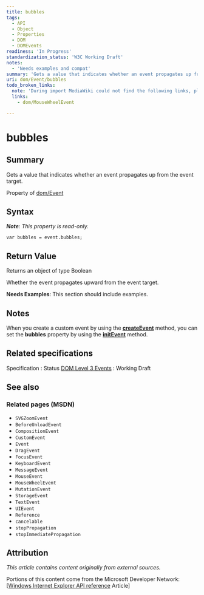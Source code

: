 ```yaml
---
title: bubbles
tags:
  - API
  - Object
  - Properties
  - DOM
  - DOMEvents
readiness: 'In Progress'
standardization_status: 'W3C Working Draft'
notes:
  - 'Needs examples and compat'
summary: 'Gets a value that indicates whether an event propagates up from the event target.'
uri: dom/Event/bubbles
todo_broken_links:
  note: 'During import MediaWiki could not find the following links, please fix and adjust this list.'
  links:
    - dom/MouseWheelEvent

---
```

# bubbles

## Summary

Gets a value that indicates whether an event propagates up from the event target.

<span data-meta="applies_to" data-type="key">Property of <span data-type="value">[dom/Event](/dom/Event)</span></span>

## Syntax

***Note**: This property is read-only.*

``` {.js}
var bubbles = event.bubbles;
```

## Return Value

<span data-meta="return" data-type="key">Returns an object of type <span data-type="value">Boolean</span></span>

Whether the event propagates upward from the event target.

**Needs Examples**: This section should include examples.

## Notes

When you create a custom event by using the [**createEvent**](/dom/Document/createEvent) method, you can set the **bubbles** property by using the [**initEvent**](/dom/Event/initEvent) method.

## Related specifications

Specification
:   Status
[DOM Level 3 Events](http://www.w3.org/TR/DOM-Level-3-Events/)
:   Working Draft

## See also

### Related pages (MSDN)

-   `SVGZoomEvent`
-   `BeforeUnloadEvent`
-   `CompositionEvent`
-   `CustomEvent`
-   `Event`
-   `DragEvent`
-   `FocusEvent`
-   `KeyboardEvent`
-   `MessageEvent`
-   `MouseEvent`
-   `MouseWheelEvent`
-   `MutationEvent`
-   `StorageEvent`
-   `TextEvent`
-   `UIEvent`
-   `Reference`
-   `cancelable`
-   `stopPropagation`
-   `stopImmediatePropagation`

## Attribution

*This article contains content originally from external sources.*

Portions of this content come from the Microsoft Developer Network: [[Windows Internet Explorer API reference](http://msdn.microsoft.com/en-us/library/ie/hh828809%28v=vs.85%29.aspx) Article]

